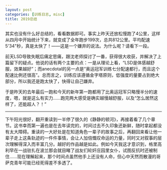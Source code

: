 ```yaml
---
layout: post
categories: [训练日志, misc]
title: 2019总结
---
```


其实也没有什么好总结的，看看数据即可。事实上昨天还放松慢跑了4公里，这样从四月中开始统计下来，就变成了全年跑步199次，总共812公里。平均配速5'34"秒，真是太快了！——这是一个嫌弃的说法。为什么呢？请看下一段。

前天LSD导致失眠后痛定思痛，跟沈老师探讨了一番，获得很大收获，并解决了上篇留下的疑点。他说的话有两个主要的点：一是从理论上看，“LSD是体感越舒服，效果越好”；而anecdotal的另一点是“奥运冠军训练七分配速都行，而且这个配速比例还很高”。总而言之，训练应该遵循金字塔原则，低强度的量要占到绝大部分，所以我还是跑太快了，快得让自己嫌弃。

于是昨天的去年最后一跑和今天的新年第一跑都用了比奥运冠军只略慢半分的速度，嗯，就是这么有实力……跑完两大感受是确实越慢越舒服，以及“怎么居然这样了，还能超人？！”

---

下午阳光很好，翻开重读到一半停了很久的《静静的顿河》，再接着看了几个章节。这书幸而第一遍也是在去年读完的，时间过去不久印象还新鲜，随时拿起都没有太大障碍。重读的一大好处是在知道角色一辈子的故事之后，再翻回来看让他一辈子走上这条轨迹的一件件事情，会让人加倍慨叹命运的力量，同时又对叙事的层次理解得深入而丰富几分。越好的作品越是如此。例如今天我这才意识到，格里高利早在一战驻扎在波兰那会就目睹了战友们轮奸庄园里女仆，试图反抗时还被制住……现在理解起来，那个时间点虽然他手上还没有人命，但心中天然而散漫的哥萨克青年可能已经死得差不多透了。
